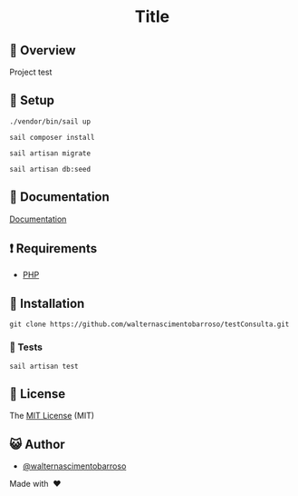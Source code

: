<div align="center">

# Title

</div>

## :scroll: Overview

Project test

## :dvd: Setup

```
./vendor/bin/sail up

sail composer install

sail artisan migrate

sail artisan db:seed
```

## :blue_book: Documentation

[Documentation](https://documenter.getpostman.com/view/4893696/2s9XxztC6Z)

## :exclamation: Requirements

-   [PHP](https://php.net/)

## :floppy_disk: Installation

```
git clone https://github.com/walternascimentobarroso/testConsulta.git
```

### :rotating_light: Tests

```
sail artisan test
```

## :memo: License

The [MIT License]() (MIT)

## :smiley_cat: Author

-   [@walternascimentobarroso](https://walternascimentobarroso.github.io/)

Made with &nbsp;❤️&nbsp;
